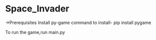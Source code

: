 # Space_Invader
->Prerequisites
  Install py-game
  command to install-
  pip install pygame
  
To run the game,run main.py
